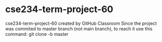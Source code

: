 # cse234-term-project-60
cse234-term-project-60 created by GitHub Classroom
Since the project was commited to master branch (not main branch), to reach it use this command: git clone -b master <url>
